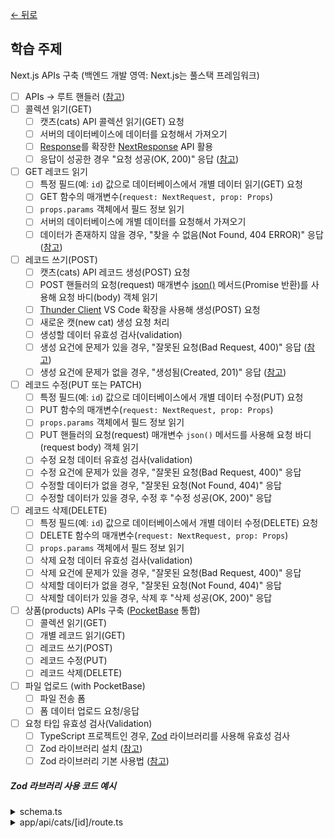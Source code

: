 [← 뒤로](../README.md)

## 학습 주제

Next.js APIs 구축 (백엔드 개발 영역: Next.js는 풀스택 프레임워크)

- [ ] APIs → 루트 핸들러 ([참고](https://nextjs.org/docs/app/building-your-application/routing/route-handlers))
- [ ] 콜렉션 읽기(GET)
  - [ ] 캣츠(cats) API 콜렉션 읽기(GET) 요청
  - [ ] 서버의 데이터베이스에 데이터를 요청해서 가져오기
  - [ ] [Response](https://developer.mozilla.org/ko/docs/Web/API/Response)를 확장한 [NextResponse](https://nextjs.org/docs/app/api-reference/functions/next-response) API 활용
  - [ ] 응답이 성공한 경우 "요청 성공(OK, 200)" 응답 ([참고](https://developer.mozilla.org/ko/docs/Web/HTTP/Status/200))
- [ ] GET 레코드 읽기
  - [ ] 특정 필드(예: `id`) 값으로 데이터베이스에서 개별 데이터 읽기(GET) 요청
  - [ ] GET 함수의 매개변수(`request: NextRequest, prop: Props`)
  - [ ] `props.params` 객체에서 필드 정보 읽기
  - [ ] 서버의 데이터베이스에 개별 데이터를 요청해서 가져오기
  - [ ] 데이터가 존재하지 않을 경우, "찾을 수 없음(Not Found, 404 ERROR)" 응답 ([참고](https://developer.mozilla.org/ko/docs/Web/HTTP/Status/404))
- [ ] 레코드 쓰기(POST)
  - [ ] 캣츠(cats) API 레코드 생성(POST) 요청
  - [ ] POST 핸들러의 요청(request) 매개변수 [json()](https://developer.mozilla.org/ko/docs/Web/API/Request#%EC%9D%B8%EC%8A%A4%ED%84%B4%EC%8A%A4_%EB%A9%94%EC%84%9C%EB%93%9C) 메서드(Promise 반환)를 사용해 요청 바디(body) 객체 읽기
  - [ ] [Thunder Client](https://www.thunderclient.com/) VS Code 확장을 사용해 생성(POST) 요청
  - [ ] 새로운 캣(new cat) 생성 요청 처리 
  - [ ] 생성할 데이터 유효성 검사(validation)
  - [ ] 생성 요건에 문제가 있을 경우, "잘못된 요청(Bad Request, 400)" 응답 ([참고](https://developer.mozilla.org/ko/docs/Web/HTTP/Status/400))
  - [ ] 생성 요건에 문제가 없을 경우, "생성됨(Created, 201)" 응답 ([참고](https://developer.mozilla.org/ko/docs/Web/HTTP/Status/201))
- [ ] 레코드 수정(PUT 또는 PATCH)
  - [ ] 특정 필드(예: `id`) 값으로 데이터베이스에서 개별 데이터 수정(PUT) 요청
  - [ ] PUT 함수의 매개변수(`request: NextRequest, prop: Props`)
  - [ ] `props.params` 객체에서 필드 정보 읽기
  - [ ] PUT 핸들러의 요청(request) 매개변수 `json()` 메서드를 사용해 요청 바디(request body) 객체 읽기
  - [ ] 수정 요청 데이터 유효성 검사(validation)
  - [ ] 수정 요건에 문제가 있을 경우, "잘못된 요청(Bad Request, 400)" 응답
  - [ ] 수정할 데이터가 없을 경우, "잘못된 요청(Not Found, 404)" 응답
  - [ ] 수정할 데이터가 있을 경우, 수정 후 "수정 성공(OK, 200)" 응답
- [ ] 레코드 삭제(DELETE)
  - [ ] 특정 필드(예: `id`) 값으로 데이터베이스에서 개별 데이터 수정(DELETE) 요청
  - [ ] DELETE 함수의 매개변수(`request: NextRequest, prop: Props`)
  - [ ] `props.params` 객체에서 필드 정보 읽기
  - [ ] 삭제 요청 데이터 유효성 검사(validation)
  - [ ] 삭제 요건에 문제가 있을 경우, "잘못된 요청(Bad Request, 400)" 응답
  - [ ] 삭제할 데이터가 없을 경우, "잘못된 요청(Not Found, 404)" 응답
  - [ ] 삭제할 데이터가 있을 경우, 삭제 후 "삭제 성공(OK, 200)" 응답
- [ ] 상품(products) APIs 구축 ([PocketBase](https://pocketbase.io) 통합)
  - [ ] 콜렉션 읽기(GET)
  - [ ] 개별 레코드 읽기(GET)
  - [ ] 레코드 쓰기(POST)
  - [ ] 레코드 수정(PUT)
  - [ ] 레코드 삭제(DELETE)
- [ ] 파일 업로드 (with PocketBase)
  - [ ] 파일 전송 폼
  - [ ] 폼 데이터 업로드 요청/응답
- [ ] 요청 타입 유효성 검사(Validation)
  - [ ] TypeScript 프로젝트인 경우, [Zod](https://zod.dev/) 라이브러리를 사용해 유효성 검사
  - [ ] Zod 라이브러리 설치 ([참고](https://zod.dev/?id=installation))
  - [ ] Zod 라이브러리 기본 사용법 ([참고](https://zod.dev/?id=basic-usage))<br/>

##### Zod 라브러리 사용 코드 예시

<details>
  <summary>schema.ts</summary>

  ```ts
  import { z } from 'zod';

  export const catSchema = z.object({
    name: z.string().min(3),
    birthday: z.string(),
    imageSrc: z.string(),
    imageAlt: z.string(),
    badges: z.array(Badge).optional(),
  });

  export const badgeSchema = z.object({
    slug: z.string(),
    label: z.string(),
  });

  export type Cat = z.infer<typeof catSchema>;
  export type Badge = z.infer<typeof badgeSchema>;
  ```
</details>

<details>
  <summary>app/api/cats/[id]/route.ts</summary>

  ```ts
  import { NextRequest, NextResponse } from 'next/server';
  import { catSchema } from './schema';

  const ERROR_INVALID_STATUS = {
    STATUS: 400
  }

  interface Props {
    id: string;
  }

  function PUT(request: NextRequest, { id }: Props) {
    const body = request.json();
    const validation = catSchema.safeParse(body);

    if (!validation.success) {
      return NextResponse.json(validation.error.errors, ERROR_INVALID_STATUS)
    }

    // ...
  }
  ```
</details>